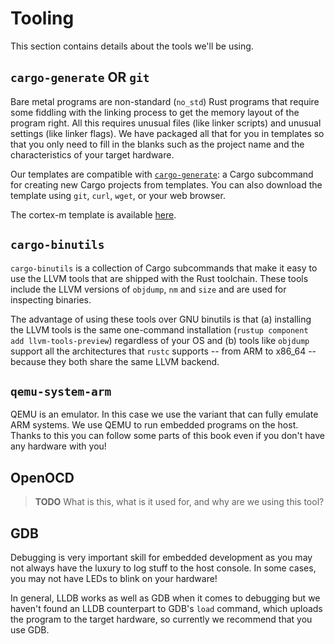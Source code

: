 # Tooling

This section contains details about the tools we'll be using.

## `cargo-generate` OR `git`

Bare metal programs are non-standard (`no_std`) Rust programs that require some
fiddling with the linking process to get the memory layout of the program
right. All this requires unusual files (like linker scripts) and unusual
settings (like linker flags). We have packaged all that for you in templates
so that you only need to fill in the blanks such as the project name and the
characteristics of your target hardware.

Our templates are compatible with [`cargo-generate`](https://github.com/ashleygwilliams/cargo-generate): a Cargo subcommand for
creating new Cargo projects from templates. You can also download the
template using `git`, `curl`, `wget`, or your web browser.

The cortex-m template is available [here](https://github.com/rust-embedded/cortex-m-quickstart).

## `cargo-binutils`

`cargo-binutils` is a collection of Cargo subcommands that make it easy to use
the LLVM tools that are shipped with the Rust toolchain. These tools include the
LLVM versions of `objdump`, `nm` and `size` and are used for inspecting
binaries.

The advantage of using these tools over GNU binutils is that (a) installing the
LLVM tools is the same one-command installation (`rustup component add
llvm-tools-preview`) regardless of your OS and (b) tools like `objdump` support
all the architectures that `rustc` supports -- from ARM to x86_64 -- because
they both share the same LLVM backend.

## `qemu-system-arm`

QEMU is an emulator. In this case we use the variant that can fully emulate ARM
systems. We use QEMU to run embedded programs on the host. Thanks to this you
can follow some parts of this book even if you don't have any hardware with you!

## OpenOCD

> **TODO** What is this, what is it used for, and why are we using this tool?

## GDB

Debugging is very important skill for embedded development as you may not always
have the luxury to log stuff to the host console. In some cases, you may not
have LEDs to blink on your hardware!

In general, LLDB works as well as GDB when it comes to debugging but we haven't
found an LLDB counterpart to GDB's `load` command, which uploads the program to
the target hardware, so currently we recommend that you use GDB.

